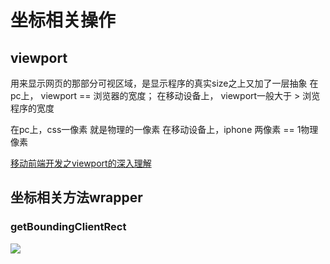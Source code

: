 # 坐标相关操作

## viewport

用来显示网页的那部分可视区域，是显示程序的真实size之上又加了一层抽象
在pc上， viewport == 浏览器的宽度；
在移动设备上， viewport一般大于 > 浏览程序的宽度

在pc上，css一像素 就是物理的一像素
在移动设备上，iphone 两像素 == 1物理像素


[移动前端开发之viewport的深入理解](http://www.cnblogs.com/2050/p/3877280.html#3174336)

## 坐标相关方法wrapper
### getBoundingClientRect
![](http://ohbzayk4i.bkt.clouddn.com/17-11-1/13830034.jpg)
